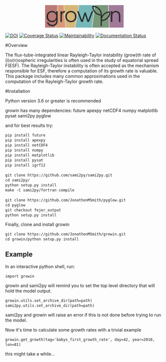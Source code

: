 <!--
                                                 /$$          
                                                |__/          
      /$$$$$$   /$$$$$$   /$$$$$$  /$$  /$$  /$$ /$$ /$$$$$$$ 
     /$$__  $$ /$$__  $$ /$$__  $$| $$ | $$ | $$| $$| $$__  $$
    | $$  \ $$| $$  \__/| $$  \ $$| $$ | $$ | $$| $$| $$  \ $$
    | $$  | $$| $$      | $$  | $$| $$ | $$ | $$| $$| $$  | $$
    |  $$$$$$$| $$      |  $$$$$$/|  $$$$$/$$$$/| $$| $$  | $$
     \____  $$|__/       \______/  \_____/\___/ |__/|__/  |__/
     /$$  \ $$                                                
    |  $$$$$$/                                                
     \______/                                                 
 -->   
<div align="center">
        <img height="0" width="0px">
        <img width="50%" src="/banner.png" alt="growin" title="growin"</img>
</div>


[![DOI](https://zenodo.org/badge/174235815.svg)](https://zenodo.org/badge/latestdoi/174235815)
[![Coverage Status](https://coveralls.io/repos/github/JonathonMSmith/growin/badge.svg?branch=master)](https://coveralls.io/github/JonathonMSmith/growin?branch=master)
[![Maintainability](https://api.codeclimate.com/v1/badges/c9a94135bded3475dea7/maintainability)](https://codeclimate.com/github/JonathonMSmith/growin/maintainability)
[![Documentation Status](https://readthedocs.org/projects/growin/badge/?version=latest)](https://growin.readthedocs.io/en/latest/?badge=latest)

#Overview

The flux-tube-integrated linear Rayleigh-Taylor instability (grow)th rate of 
(i)o(n)ospheric irregularities is often used in the study of equatorial spread 
F(ESF). The Rayleigh-Taylor instability is often accepted as the mechanism
responsible for ESF, therefore a computation of its growth rate is valuable. 
This package includes many common approximations used in the computation of the 
Rayleigh-Taylor growth rate.

#Installation

Python version 3.6 or greater is recommended

growin has many dependencies:
future
apexpy
netCDF4
numpy
matplotlib
pysat
sami2py
pyglow

and for best results try:
```
pip install future
pip install apexpy
pip install netCDF4
pip install numpy
pip install matplotlib
pip install pysat
pip install igrf12

git clone https://github.com/sami2py/sami2py.git
cd sami2py/
python setup.py install
make -C sami2py/fortran compile

git clone https://github.com/JonathonMSmith/pyglow.git
cd pyglow
git checkout fejer_output
python setup.py install
```
Finally, clone and install growin

```
git clone https://github.com/JonathonMSmith/growin.git
cd growin/python setup.py install
```

Example
-------

In an interactive python shell, run:
```
import growin
```
growin and sami2py will remind you to set the top level directory that will hold the model output.
```
growin.utils.set_archive_dir(path=path)
sami2py.utils.set_archive_dir(path=path)
```
sami2py and growin will raise an error if this is not done before trying to run the model.

Now it's time to calculate some growth rates with a trivial example
```
growin.get_growth(tag='babys_first_growth_rate', day=42, year=2010, lon=81) 
```

this might take a while...
